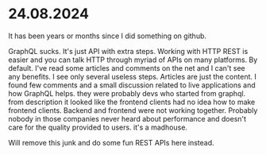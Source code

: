 24.08.2024
==========
It has been years or months since I did something on github.

GraphQL sucks. It's just API with extra steps. 
Working with HTTP REST is easier and you can talk HTTP through myriad of APIs on many platforms. By default.
I've read some articles and comments on the net and I can't see any benefits. I see only several useless steps.
Articles are just the content. I found few comments and a small discussion related to live applications and
how GraphQL helps. they were probably devs who started from graphql. from description it looked like
the frontend clients had no idea how to make frontend clients. Backend and frontend were not working together.
Probably nobody in those companies never heard about performance and doesn't care for the quality provided to users.
it's a madhouse.

Will remove this junk and do some fun REST APIs here instead.
